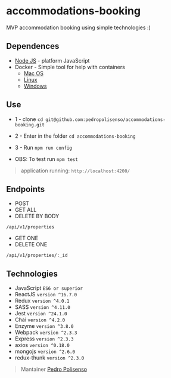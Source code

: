 # accommodations-booking
MVP accommodation booking using simple technologies :)

## Dependences

- [Node JS](https://nodejs.org/en/download/) - platform JavaScript
- Docker - Simple tool for help with containers
    * [Mac OS](https://docs.docker.com/docker-for-mac/install/)
    * [Linux](https://docs.docker.com/engine/installation/linux/docker-ce/ubuntu/)
    * [Windows](https://docs.docker.com/docker-for-windows/install/)


## Use

* 1 - clone  `cd git@github.com:pedropolisenso/accommodations-booking.git`
* 2 - Enter in the folder `cd accommodations-booking`
* 3 - Run `npm run config`

* OBS: To test run `npm test`

> application running: `http://localhost:4200/`

## Endpoints

- POST
- GET ALL
- DELETE BY BODY
```
/api/v1/properties
```

- GET ONE
- DELETE ONE
```
/api/v1/properties/:_id
```

## Technologies
- JavaScript ```ES6 or superior```
- ReactJS ```version ^16.7.0```
- Redux ```version ^4.0.1```
- SASS ```version ^4.11.0```
- Jest ```version ^24.1.0```
- Chai ```version ^4.2.0```
- Enzyme ```version ^3.8.0```
- Webpack ```version ^2.3.3```
- Express ```version ^2.3.3```
- axios ```version ^0.18.0 ```
- mongojs ```version ^2.6.0 ```
- redux-thunk ```version ^2.3.0 ```

> Mantainer
[Pedro Polisenso](https://github.com/pedropolisenso)
